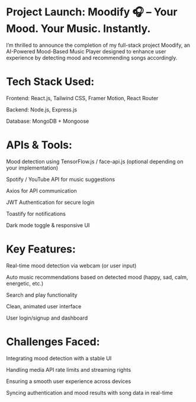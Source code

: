 # Project Launch: Moodify 🎧 – Your Mood. Your Music. Instantly.
I’m thrilled to announce the completion of my full-stack project Moodify, an AI-Powered Mood-Based Music Player designed to enhance user experience by detecting mood and recommending songs accordingly.

# Tech Stack Used:
Frontend: React.js, Tailwind CSS, Framer Motion, React Router

Backend: Node.js, Express.js

Database: MongoDB + Mongoose

# APIs & Tools:
Mood detection using TensorFlow.js / face-api.js (optional depending on your implementation)

Spotify / YouTube API for music suggestions

Axios for API communication

JWT Authentication for secure login

Toastify for notifications

Dark mode toggle & responsive UI

# Key Features:
Real-time mood detection via webcam (or user input)

Auto music recommendations based on detected mood (happy, sad, calm, energetic, etc.)

Search and play functionality

Clean, animated user interface

User login/signup and dashboard

# Challenges Faced:
Integrating mood detection with a stable UI

Handling media API rate limits and streaming rights

Ensuring a smooth user experience across devices

Syncing authentication and mood results with song data in real-time
